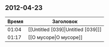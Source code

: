 ## 2012-04-23
| Время | Заголовок |
| --- | --- |
| 01:04 | [[Untitled [039]\|Untitled [039]]] |
| 01:17 | [[О мусоре\|О мусоре]] |
